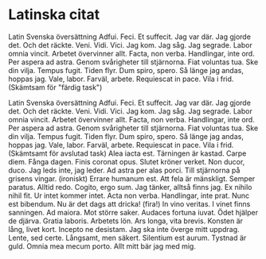 # Latinska citat


Latin                      Svenska översättning
Adfui. Feci. Et suffecit.  Jag var där. Jag gjorde det. Och det räckte.
Veni. Vidi. Vici.	       Jag kom. Jag såg. Jag segrade.
Labor omnia vincit.	   Arbetet övervinner allt.
Facta, non verba.	       Handlingar, inte ord.
Per aspera ad astra.	   Genom svårigheter till stjärnorna.
Fiat voluntas tua.	       Ske din vilja.
Tempus fugit.	           Tiden flyr.
Dum spiro, spero.	       Så länge jag andas, hoppas jag.
Vale, labor.	           Farväl, arbete.
Requiescat in pace.	   Vila i frid. (Skämtsam för "färdig task")


Latin	Svenska översättning
Adfui. Feci. Et suffecit.	Jag var där. Jag gjorde det. Och det räckte.
Veni. Vidi. Vici.	Jag kom. Jag såg. Jag segrade.
Labor omnia vincit.	Arbetet övervinner allt.
Facta, non verba.	Handlingar, inte ord.
Per aspera ad astra.	Genom svårigheter till stjärnorna.
Fiat voluntas tua.	Ske din vilja.
Tempus fugit.	Tiden flyr.
Dum spiro, spero.	Så länge jag andas, hoppas jag.
Vale, labor.	Farväl, arbete.
Requiescat in pace.	Vila i frid. (Skämtsamt för avslutad task)
Alea iacta est.	Tärningen är kastad.
Carpe diem.	Fånga dagen.
Finis coronat opus.	Slutet kröner verket.
Non ducor, duco.	Jag leds inte, jag leder.
Ad astra per alas porci.	Till stjärnorna på grisens vingar. (ironiskt)
Errare humanum est.	Att fela är mänskligt.
Semper paratus.	Alltid redo.
Cogito, ergo sum.	Jag tänker, alltså finns jag.
Ex nihilo nihil fit.	Ur intet kommer intet.
Acta non verba.	Handlingar, inte prat.
Nunc est bibendum.	Nu är det dags att dricka! (fira!)
In vino veritas.	I vinet finns sanningen.
Ad maiora.	Mot större saker.
Audaces fortuna iuvat.	Ödet hjälper de djärva.
Gratia laboris.	Arbetets lön.
Ars longa, vita brevis.	Konsten är lång, livet kort.
Incepto ne desistam.	Jag ska inte överge mitt uppdrag.
Lente, sed certe.	Långsamt, men säkert.
Silentium est aurum.	Tystnad är guld.
Omnia mea mecum porto.	Allt mitt bär jag med mig.


